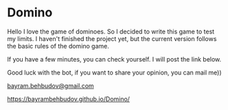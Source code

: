 # Domino

Hello
I love the game of dominoes. So I decided to write this game to test my limits. I haven't finished the project yet, but the current version follows the basic rules of the domino game.

If you have a few minutes, you can check yourself. I will post the link below.

Good luck with the bot, if you want to share your opinion, you can mail me))

bayram.behbudov@gmail.com

https://bayrambehbudov.github.io/Domino/
